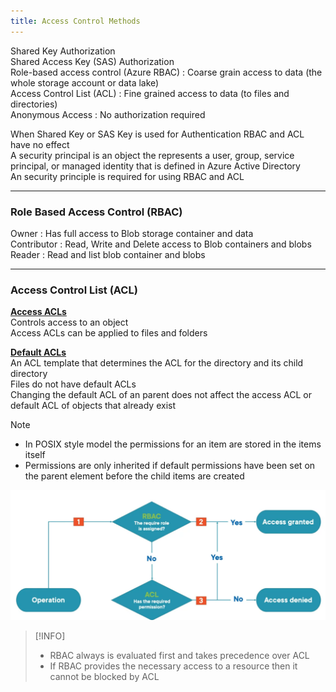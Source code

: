 ```yaml
---
title: Access Control Methods
---
```


Shared Key Authorization  
Shared Access Key (SAS) Authorization  
Role-based access control (Azure RBAC) : Coarse grain access to data (the whole storage account or data lake)  
Access Control List (ACL) : Fine grained access to data (to files and directories)  
Anonymous Access : No authorization required

When Shared Key or SAS Key is used for Authentication RBAC and ACL have no effect  
A security principal is an object the represents a user, group, service principal, or managed identity that is defined in Azure Active Directory  
An security principle is required for using RBAC and ACL

---

### Role Based Access Control (RBAC)

Owner : Has full access to Blob storage container and data  
Contributor : Read, Write and Delete access to Blob containers and blobs  
Reader : Read and list blob container and blobs

---

### Access Control List (ACL)

**<u>Access ACLs</u>**  
Controls access to an object  
Access ACLs can be applied to files and folders

**<u>Default ACLs</u>**  
An ACL template that determines the ACL for the directory and its child directory  
Files do not have default ACLs  
Changing the default ACL of an parent does not affect the access ACL or default ACL of objects that already exist

 > [!NOTE]
 > * In POSIX style model the permissions for an item are stored in the items itself
 > * Permissions are only inherited if default permissions have been set on the parent element before the child items are created

![Azure Storage Account Authentication|600](../images/azure-storage-account-authentication.png)

 > [!INFO]
 > * RBAC always is evaluated first and takes precedence over ACL
 > * If RBAC provides the necessary access to a resource then it cannot be blocked by ACL